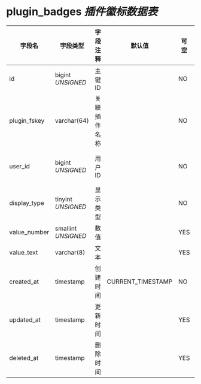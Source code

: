 # plugin_badges *插件徽标数据表*

| 字段名 | 字段类型 | 字段注释 | 默认值 | 可空 | 备注 |
| --- | --- | --- | --- | --- | --- |
| id | bigint *UNSIGNED* | 主键 ID |  | NO | 自动递增 |
| plugin_fskey | varchar(64) | 关联插件名称 |  | NO | 关联字段 [plugins->fskey](../plugins/plugins.md) |
| user_id | bigint *UNSIGNED* | 用户 ID |  | NO | 关联字段 [users->id](../users/users.md) |
| display_type | tinyint *UNSIGNED* | 显示类型 |  | NO | 1.红点 / 2.数字 / 3.文字 |
| value_number | smallint *UNSIGNED* | 数值 |  | YES | 数字内容 |
| value_text | varchar(8) | 文本 |  | YES | 纯文字内容 |
| created_at | timestamp | 创建时间 | CURRENT_TIMESTAMP | NO |  |
| updated_at | timestamp | 更新时间 |  | YES |  |
| deleted_at | timestamp | 删除时间 |  | YES |  |
